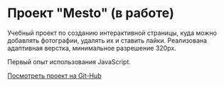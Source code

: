 # Проект "Mesto" (в работе)

Учебный проект по созданию интерактивной страницы, куда можно добавлять фотографии, удалять их и ставить лайки. Реализована адаптивная верстка, минимальное разрешение 320px.

Первый опыт использования JavaScript.



[Посмотреть проект на Git-Hub](https://andrey1mishin.github.io/mesto/) 






